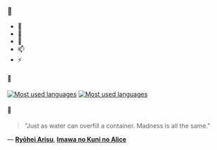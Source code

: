 ### 👋

- 🔭
- 🌱
- 💬
- 📫
- ⚡

#### 🧏

[![Most used languages](https://github-readme-stats-aynah.vercel.app/api/top-langs/?username=aynh&theme=solarized-dark&langs_count=6&layout=compact&hide_title=true)](https://github.com/anuraghazra/github-readme-stats#gh-dark-mode-only)
[![Most used languages](https://github-readme-stats-aynah.vercel.app/api/top-langs/?username=aynh&theme=solarized-light&langs_count=6&layout=compact&hide_title=true)](https://github.com/anuraghazra/github-readme-stats#gh-light-mode-only)

#### 💬

> "Just as water can overfill a container. Madness is all the same."

&mdash; [**Ryōhei Arisu**](https://myanimelist.net/character.php?q=Ry%C5%8Dhei%20Arisu&cat=character), [**Imawa no Kuni no Alice**](https://myanimelist.net/search/all?q=Imawa%20no%20Kuni%20no%20Alice&cat=all)
